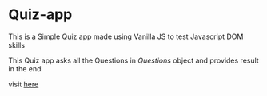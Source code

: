 # Quiz-app
This is a Simple Quiz app made using Vanilla JS to test Javascript DOM skills

This Quiz app asks all the Questions in *Questions* object and provides result in the end

visit [here](https://iamsachin619.github.io/Quiz-app/)
